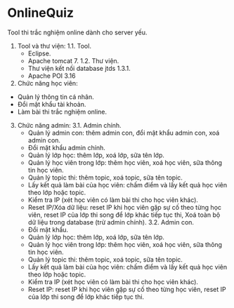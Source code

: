 # OnlineQuiz
Tool thi trắc nghiệm online dành cho server yếu.
1. Tool và thư viện:
  1.1. Tool.
    - Eclipse.
    - Apache tomcat 7.
  1.2. Thư viện.
    - Thư viện kết nối database jtds 1.3.1.
    - Apache POI 3.16
2. Chức năng học viên:
  - Quản lý thông tin cá nhân.
  - Đổi mật khẩu tài khoản.
  - Làm bài thi trắc nghiệm online.
3. Chức năng admin:
  3.1. Admin chính.
    - Quản lý admin con: thêm admin con, đổi mật khẩu admin con, xoá admin con.
    - Đổi mật khẩu admin chính.
    - Quản lý lớp học: thêm lớp, xoá lớp, sữa tên lớp.
    - Quản lý học viên trong lớp: thêm học viên, xoá học viên, sữa thông tin học viên.
    - Quản lý topic thi: thêm topic, xoá topic, sữa tên topic.
    - Lấy kết quả làm bài của học viên: chấm điểm và lấy kết quả học viên theo lớp hoặc topic.
    - Kiểm tra IP (xét học viên có làm bài thi cho học viên khác).
    - Reset IP/Xóa dữ liệu: reset IP khi học viên gặp sự cố theo từng học viên, reset IP của lớp thi song để lớp khác tiếp tục thi, Xoá toàn bộ dữ liệu trong database (trừ admin chính).
  3.2. Admin con.
    - Đổi mật khẩu.
    - Quản lý lớp học: thêm lớp, xoá lớp, sữa tên lớp.
    - Quản lý học viên trong lớp: thêm học viên, xoá học viên, sữa thông tin học viên.
    - Quản lý topic thi: thêm topic, xoá topic, sữa tên topic.
    - Lấy kết quả làm bài của học viên: chấm điểm và lấy kết quả học viên theo lớp hoặc topic.
    - Kiểm tra IP (xét học viên có làm bài thi cho học viên khác).
    - Reset IP: reset IP khi học viên gặp sự cố theo từng học viên, reset IP của lớp thi song để lớp khác tiếp tục thi.
